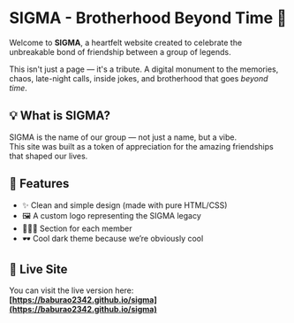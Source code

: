 # SIGMA - Brotherhood Beyond Time 🌌

Welcome to **SIGMA**, a heartfelt website created to celebrate the unbreakable bond of friendship between a group of legends.

This isn't just a page — it's a tribute. A digital monument to the memories, chaos, late-night calls, inside jokes, and brotherhood that goes *beyond time*.

## 💡 What is SIGMA?

SIGMA is the name of our group — not just a name, but a vibe.  
This site was built as a token of appreciation for the amazing friendships that shaped our lives.

## 🎉 Features

- ✨ Clean and simple design (made with pure HTML/CSS)
- 🖼️ A custom logo representing the SIGMA legacy
- 🧑‍🤝‍🧑 Section for each member 
- 🕶️ Cool dark theme because we’re obviously cool

## 🔗 Live Site

You can visit the live version here:  
**[https://baburao2342.github.io/sigma](https://baburao2342.github.io/sigma)**

